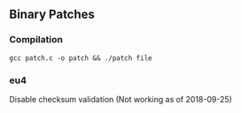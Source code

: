## Binary Patches

### Compilation
`gcc patch.c -o patch && ./patch file`

### eu4
Disable checksum validation (Not working as of 2018-09-25)
